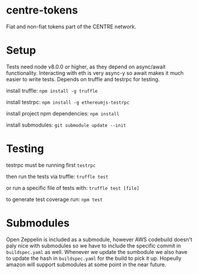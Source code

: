 # centre-tokens
Fiat and non-fiat tokens part of the CENTRE network. 

# Setup
Tests need node v8.0.0 or higher, as they depend on async/await functionality. Interacting with eth is very async-y so await makes it much easier to write tests.
Depends on truffle and testrpc for testing.

install truffle:
```npm install -g truffle```

install testrpc:
```npm install -g ethereumjs-testrpc```

install project npm dependencies:
```npm install```

install submodules:
```git submodule update --init```

# Testing
testrpc must be running first
```testrpc```

then run the tests via truffle:
```truffle test```

or run a specific file of tests with:
```truffle test [file]```

to generate test coverage run:
```npm test```


# Submodules
Open Zeppelin is included as a submodule, however AWS codebuild doesn't paly nice with submodules so we have to include the specific commit in `buildspec.yaml` as well. Whenever we update the sumbodule we also have to update the hash in `buildspec.yaml` for the build to pick it up. Hopeully amazon will support submodules at some point in the near future.
